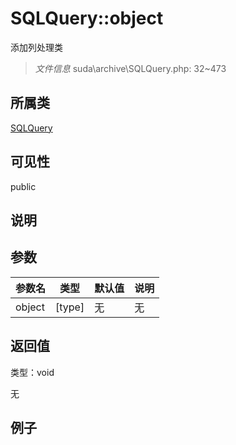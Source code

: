 # SQLQuery::object

添加列处理类

> *文件信息* suda\archive\SQLQuery.php: 32~473

## 所属类 

[SQLQuery](../SQLQuery.md)

## 可见性

 public 

## 说明




## 参数


| 参数名 | 类型 | 默认值 | 说明 |
|--------|-----|-------|-------|
| object |  [type] | 无 | 无 |



## 返回值

类型：void

无



## 例子


